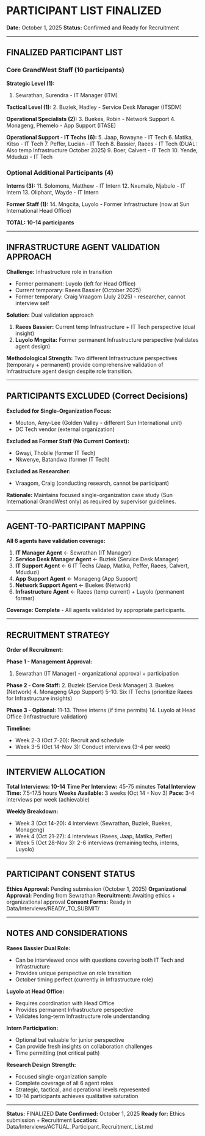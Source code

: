 # PARTICIPANT LIST FINALIZED
**Date:** October 1, 2025
**Status:** Confirmed and Ready for Recruitment

---

## FINALIZED PARTICIPANT LIST

### Core GrandWest Staff (10 participants)

**Strategic Level (1):**
1. Sewrathan, Surendra - IT Manager (ITM)

**Tactical Level (1):**
2. Buziek, Hadley - Service Desk Manager (ITSDM)

**Operational Specialists (2):**
3. Buekes, Robin - Network Support
4. Monageng, Phemelo - App Support (ITASE)

**Operational Support - IT Techs (6):**
5. Jaap, Rowayne - IT Tech
6. Matika, Kitso - IT Tech
7. Peffer, Lucian - IT Tech
8. Bassier, Raees - IT Tech (DUAL: Also temp Infrastructure October 2025)
9. Boer, Calvert - IT Tech
10. Yende, Mduduzi - IT Tech

### Optional Additional Participants (4)

**Interns (3):**
11. Solomons, Matthew - IT Intern
12. Nxumalo, Njabulo - IT Intern
13. Oliphant, Wayde - IT Intern

**Former Staff (1):**
14. Mngcita, Luyolo - Former Infrastructure (now at Sun International Head Office)

**TOTAL: 10-14 participants**

---

## INFRASTRUCTURE AGENT VALIDATION APPROACH

**Challenge:** Infrastructure role in transition
- Former permanent: Luyolo (left for Head Office)
- Current temporary: Raees Bassier (October 2025)
- Former temporary: Craig Vraagom (July 2025) - researcher, cannot interview self

**Solution:** Dual validation approach
1. **Raees Bassier:** Current temp Infrastructure + IT Tech perspective (dual insight)
2. **Luyolo Mngcita:** Former permanent Infrastructure perspective (validates agent design)

**Methodological Strength:** Two different Infrastructure perspectives (temporary + permanent) provide comprehensive validation of Infrastructure agent design despite role transition.

---

## PARTICIPANTS EXCLUDED (Correct Decisions)

**Excluded for Single-Organization Focus:**
- Mouton, Amy-Lee (Golden Valley - different Sun International unit)
- DC Tech vendor (external organization)

**Excluded as Former Staff (No Current Context):**
- Gwayi, Thobile (former IT Tech)
- Nkwenye, Batandwa (former IT Tech)

**Excluded as Researcher:**
- Vraagom, Craig (conducting research, cannot be participant)

**Rationale:** Maintains focused single-organization case study (Sun International GrandWest only) as required by supervisor guidelines.

---

## AGENT-TO-PARTICIPANT MAPPING

**All 6 agents have validation coverage:**

1. **IT Manager Agent** ← Sewrathan (IT Manager)
2. **Service Desk Manager Agent** ← Buziek (Service Desk Manager)
3. **IT Support Agent** ← 6 IT Techs (Jaap, Matika, Peffer, Raees, Calvert, Mduduzi)
4. **App Support Agent** ← Monageng (App Support)
5. **Network Support Agent** ← Buekes (Network)
6. **Infrastructure Agent** ← Raees (temp current) + Luyolo (permanent former)

**Coverage: Complete** - All agents validated by appropriate participants.

---

## RECRUITMENT STRATEGY

**Order of Recruitment:**

**Phase 1 - Management Approval:**
1. Sewrathan (IT Manager) - organizational approval + participation

**Phase 2 - Core Staff:**
2. Buziek (Service Desk Manager)
3. Buekes (Network)
4. Monageng (App Support)
5-10. Six IT Techs (prioritize Raees for Infrastructure insights)

**Phase 3 - Optional:**
11-13. Three interns (if time permits)
14. Luyolo at Head Office (Infrastructure validation)

**Timeline:** 
- Week 2-3 (Oct 7-20): Recruit and schedule
- Week 3-5 (Oct 14-Nov 3): Conduct interviews (3-4 per week)

---

## INTERVIEW ALLOCATION

**Total Interviews: 10-14**
**Time Per Interview:** 45-75 minutes
**Total Interview Time:** 7.5-17.5 hours
**Weeks Available:** 3 weeks (Oct 14 - Nov 3)
**Pace:** 3-4 interviews per week (achievable)

**Weekly Breakdown:**
- Week 3 (Oct 14-20): 4 interviews (Sewrathan, Buziek, Buekes, Monageng)
- Week 4 (Oct 21-27): 4 interviews (Raees, Jaap, Matika, Peffer)
- Week 5 (Oct 28-Nov 3): 2-6 interviews (remaining techs, interns, Luyolo)

---

## PARTICIPANT CONSENT STATUS

**Ethics Approval:** Pending submission (October 1, 2025)
**Organizational Approval:** Pending from Sewrathan
**Recruitment:** Awaiting ethics + organizational approval
**Consent Forms:** Ready in Data/Interviews/READY_TO_SUBMIT/

---

## NOTES AND CONSIDERATIONS

**Raees Bassier Dual Role:**
- Can be interviewed once with questions covering both IT Tech and Infrastructure
- Provides unique perspective on role transition
- October timing perfect (currently in Infrastructure role)

**Luyolo at Head Office:**
- Requires coordination with Head Office
- Provides permanent Infrastructure perspective
- Validates long-term Infrastructure role understanding

**Intern Participation:**
- Optional but valuable for junior perspective
- Can provide fresh insights on collaboration challenges
- Time permitting (not critical path)

**Research Design Strength:**
- Focused single-organization sample
- Complete coverage of all 6 agent roles
- Strategic, tactical, and operational levels represented
- 10-14 participants achieves qualitative saturation

---

**Status:** FINALIZED
**Date Confirmed:** October 1, 2025
**Ready for:** Ethics submission + Recruitment
**Location:** Data/Interviews/ACTUAL_Participant_Recruitment_List.md
